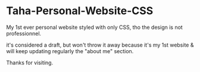 # Taha-Personal-Website-CSS
My 1st ever personal website styled with only CSS, tho the design is not professionnel.
  
it's considered a draft, but won't throw it away because it's my 1st website & will keep updating regularly the "about me" section.
  
Thanks for visiting.
